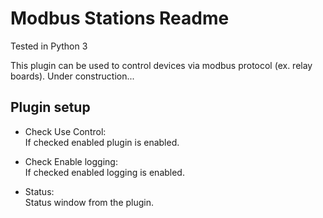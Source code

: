 Modbus Stations Readme
====

Tested in Python 3

This plugin can be used to control devices via modbus protocol (ex. relay boards).
Under construction...

Plugin setup
-----------

* Check Use Control:  
  If checked enabled plugin is enabled. 

* Check Enable logging:  
  If checked enabled logging is enabled.

* Status:  
  Status window from the plugin.  

